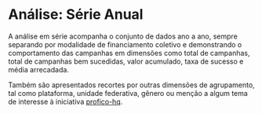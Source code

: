 # Análise: Série Anual

A análise em série acompanha o conjunto de dados ano a ano, sempre separando
por modalidade de financiamento coletivo e demonstrando o comportamento
das campanhas em dimensões como total de campanhas, total de campanhas bem sucedidas,
valor acumulado, taxa de sucesso e média arrecadada.

Também são apresentados recortes por outras dimensões
de agrupamento, tal como plataforma, unidade federativa, gênero ou menção a algum tema
de interesse à iniciativa [profico-hq](https://github.com/silva-erick/profico-hq).

